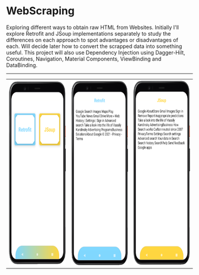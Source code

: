 # WebScraping
Exploring different ways to obtain raw HTML from Websites. Initially I'll explore Retrofit and JSoup implementations separately to study the differences on each approach to spot advantages or disadvantages of each. Will decide later how to convert the scrapped data into something useful. This project will also use Dependency Injection using Dagger-Hilt, Coroutines, Navigation, Material Components, ViewBinding and DataBinding.
<br>
<hr>
 <table border="0px solid white">
  <tr>
  <th><img src="https://github.com/RysanekRivera/WebScraping/blob/master/webscraping_1.png" width="250" height="500"></th>
  <th><img src="https://github.com/RysanekRivera/WebScraping/blob/master/webscraping_2.png" width="250" height="500"></th>
  <th><img src="https://github.com/RysanekRivera/WebScraping/blob/master/webscraping_3.png" width="250" height="500"></th>
 </tr>
  </table>

